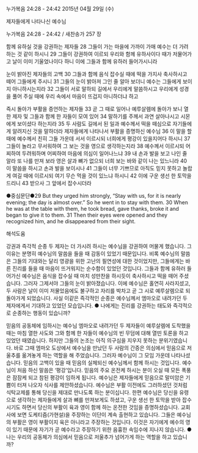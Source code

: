 누가복음 24:28 - 24:42 
2015년 04월 29일 (수)

제자들에게 나타나신 예수님



누가복음 24:28 - 24:42 / 새찬송가 257 장


함께 유하실 것을 강권하는 제자들
28 그들이 가는 마을에 가까이 가매 예수는 더 가려 하는 것 같이 하시니 29 그들이 강권하여 이르되 우리와 함께 유하사이다 때가 저물어가고 날이 이미 기울었나이다 하니 이에 그들과 함께 유하러 들어가시니라 

눈이 밝아진 제자들의 고백
30 그들과 함께 음식 잡수실 때에 떡을 가지사 축사하시고 떼어 그들에게 주시니 31 그들의 눈이 밝아져 그인 줄 알아 보더니 예수는 그들에게 보이지 아니하시는지라 32 그들이 서로 말하되 길에서 우리에게 말씀하시고 우리에게 성경을 풀어 주실 때에 우리 속에서 마음이 뜨겁지 아니하더냐 하고 

즉시 돌아가 부활을 증언하는 제자들
33 곧 그 때로 일어나 예루살렘에 돌아가 보니 열한 제자 및 그들과 함께 한 자들이 모여 있어 34 말하기를 주께서 과연 살아나시고 시몬에게 보이셨다 하는지라 35 두 사람도 길에서 된 일과 예수께서 떡을 떼심으로 자기들에게 알려지신 것을 말하더라 
제자들에게 나타나서 부활을 증명하신 예수님
36 이 말을 할 때에 예수께서 친히 그들 가운데 서서 이르시되 너희에게 평강이 있을지어다 하시니 37 그들이 놀라고 무서워하여 그 보는 것을 영으로 생각하는지라 38 예수께서 이르시되 어찌하여 두려워하며 어찌하여 마음에 의심이 일어나느냐 39 내 손과 발을 보고 나인 줄 알라 또 나를 만져 보라 영은 살과 뼈가 없으되 너희 보는 바와 같이 나는 있느니라 40 이 말씀을 하시고 손과 발을 보이시나 41 그들이 너무 기쁘므로 아직도 믿지 못하고 놀랍게 여길 때에 이르시되 여기 무슨 먹을 것이 있느냐 하시니 42 이에 구운 생선 한 토막을 드리니 43 받으사 그 앞에서 잡수시더라

●중심문단●29 But they urged him strongly, “Stay with us, for it is nearly evening; the day is almost over.” So he went in to stay with them. 30 When he was at the table with them, he took bread, gave thanks, broke it and began to give it to them. 31 Then their eyes were opened and they recognized him, and he disappeared from their sight.

해석도움





강권과 즉각적 순종
두 제자는 더 가시려 하시는 예수님을 강권하여 머물게 했습니다. 그 이유는 분명히 예수님의 말씀을 들을 때 감동이 있었기 때문입니다. 비록 예수님의 말씀은 그들의 기대와는 달리 영광을 위한 고난의 필연성에 대한 것이었지만, 그들에게는 바른 진리를 들을 때 마음이 뜨거워지는 순수함이 있었던 것입니다. 그들과 함께 유하러 들어가신 예수님은 음식을 잡수실 때 마치 성만찬을 하시듯이 축사하시고 떡을 떼어 주셨습니다. 그러자 그제서야 그들의 눈이 밝아졌습니다. 이에 예수님은 홀연히 사라지셨고, 두 사람은 날이 이미 저물었음에도 불구하고 자리를 박차고 곧 그 시로 예루살렘으로 되돌아가게 되었습니다. 사실 이같은 즉각적인 순종은 예수님께서 엠마오로 내려가던 두 제자에게서 기대하고 있었던 모습입니다. 
● 나에게는 진리를 강권하는 태도와 즉각적으로 순종하는 행동이 있습니까?

믿음의 공동체에 임하시는 예수님
엠마오로 내려가던 두 제자들이 예루살렘에 도착했을 때는 마침 열한 사도와 그와 함께 한 자들이 예수님의 빈 무덤에 대해 열띤 토론을 하고 있었던 때였습니다. 하지만 그들의 논조는 아직 의구심을 지우지 못하는 분위기였습니다. 바로 그때 엠마오 도상에서 예수님을 만났던 두 사람의 간증은 의심에서 믿음으로 저울추를 옮겨놓게 하는 역할을 해 주었습니다. 그러자 예수님이 그 모임 가운데 나타나셨습니다. 믿음의 고백이 있을 때 믿음의 실체되신 예수님께서 함께 하시는 것입니다. 예수님이 처음 하신 말씀은 ‘평강’입니다. 믿음의 주요 온전케 하시는 분이 오실 때 모든 폭풍은 잠잠케 되고 참된 평강이 임하게 됩니다. 예수님은 제자들에게 믿음으로 말미암은 기쁨이 터져 나오자 식사를 제안하셨습니다. 예수님은 부활 이전에도 그러하셨던 것처럼 식탁교제를 통해 당신을 제대로 만나도록 하는 분이십니다. 한편 예수님은 당신을 유령으로 생각하는 제자들에게 살과 뼈를 만져보게도 하셨고, 구운 생선 한 토막을 받아 잡수시기도 하면서 당신의 부활이 육과 영이 함께 하는 온전한 것임을 증명하셨습니다. 교회사에 보면 도케티즘(가현설)을 주장하는 이단이 계속 출현하고 있습니다. 그들은 예수님의 부활은 영이 부활이지 육은 아니라고 주장하는 것입니다. 이것은 자기에게 예수의 영이 있기 때문에 자기가 곧 예수라고 주장하기 위한 음흉한 속임수에 지나지 않습니다. 
● 나는 우리의 공동체가 의심에서 믿음으로 저울추가 넘어가게 하는 역할을 하고 있습니까?